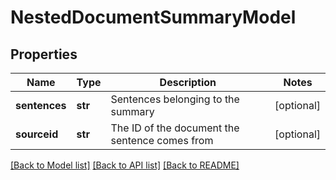 # NestedDocumentSummaryModel

## Properties
Name | Type | Description | Notes
------------ | ------------- | ------------- | -------------
**sentences** | **str** | Sentences belonging to the summary | [optional] 
**sourceid** | **str** | The ID of the document the sentence comes from | [optional] 

[[Back to Model list]](../README.md#documentation-for-models) [[Back to API list]](../README.md#documentation-for-api-endpoints) [[Back to README]](../README.md)


